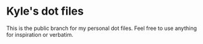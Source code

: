 Kyle's dot files
=========================
This is the public branch for my personal dot files.
Feel free to use anything for inspiration or verbatim.